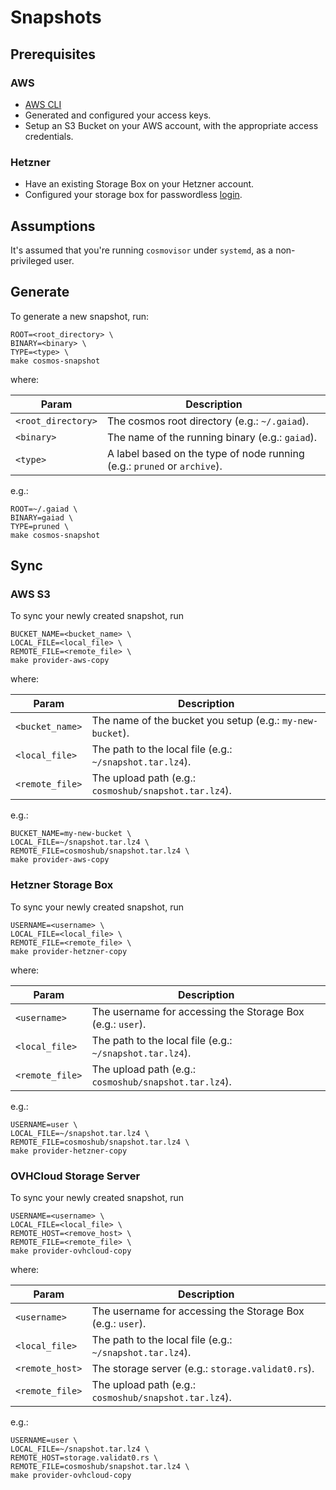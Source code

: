 # Snapshots

## Prerequisites

### AWS

* [AWS CLI](https://aws.amazon.com/cli/)
* Generated and configured your access keys.
* Setup an S3 Bucket on your AWS account, with the appropriate access credentials.

### Hetzner

* Have an existing Storage Box on your Hetzner account.
* Configured your storage box for passwordless [login](https://docs.hetzner.com/robot/storage-box/access/access-ssh-rsync-borg/).

## Assumptions

It's assumed that you're running `cosmovisor` under `systemd`, as a non-privileged user.

## Generate

To generate a new snapshot, run:

```console
ROOT=<root_directory> \
BINARY=<binary> \
TYPE=<type> \
make cosmos-snapshot
```

where:

|Param|Description|
|-----|-----------|
|`<root_directory>`|The cosmos root directory (e.g.: `~/.gaiad`).|
|`<binary>`|The name of the running binary (e.g.: `gaiad`).|
|`<type>`|A label based on the type of node running (e.g.: `pruned` or `archive`).|

e.g.:

```console
ROOT=~/.gaiad \
BINARY=gaiad \
TYPE=pruned \
make cosmos-snapshot
```

## Sync

### AWS S3

To sync your newly created snapshot, run

```console
BUCKET_NAME=<bucket_name> \
LOCAL_FILE=<local_file> \
REMOTE_FILE=<remote_file> \
make provider-aws-copy
```

where:

|Param|Description|
|-----|-----------|
|`<bucket_name>`|The name of the bucket you setup (e.g.: `my-new-bucket`).|
|`<local_file>`|The path to the local file (e.g.: `~/snapshot.tar.lz4`).|
|`<remote_file>`|The upload path (e.g.: `cosmoshub/snapshot.tar.lz4`).|

e.g.:

```console
BUCKET_NAME=my-new-bucket \
LOCAL_FILE=~/snapshot.tar.lz4 \
REMOTE_FILE=cosmoshub/snapshot.tar.lz4 \
make provider-aws-copy
```

### Hetzner Storage Box

To sync your newly created snapshot, run

```console
USERNAME=<username> \
LOCAL_FILE=<local_file> \
REMOTE_FILE=<remote_file> \
make provider-hetzner-copy
```

where:

|Param|Description|
|-----|-----------|
|`<username>`|The username for accessing the Storage Box (e.g.: `user`).|
|`<local_file>`|The path to the local file (e.g.: `~/snapshot.tar.lz4`).|
|`<remote_file>`|The upload path (e.g.: `cosmoshub/snapshot.tar.lz4`).|

e.g.:

```console
USERNAME=user \
LOCAL_FILE=~/snapshot.tar.lz4 \
REMOTE_FILE=cosmoshub/snapshot.tar.lz4 \
make provider-hetzner-copy
```

### OVHCloud Storage Server

To sync your newly created snapshot, run

```console
USERNAME=<username> \
LOCAL_FILE=<local_file> \
REMOTE_HOST=<remove_host> \
REMOTE_FILE=<remote_file> \
make provider-ovhcloud-copy
```

where:

|Param| Description                                                |
|-----|------------------------------------------------------------|
|`<username>`| The username for accessing the Storage Box (e.g.: `user`). |
|`<local_file>`| The path to the local file (e.g.: `~/snapshot.tar.lz4`).   |
|`<remote_host>`| The storage server (e.g.: `storage.validat0.rs`).          |
|`<remote_file>`| The upload path (e.g.: `cosmoshub/snapshot.tar.lz4`).      |

e.g.:

```console
USERNAME=user \
LOCAL_FILE=~/snapshot.tar.lz4 \
REMOTE_HOST=storage.validat0.rs \
REMOTE_FILE=cosmoshub/snapshot.tar.lz4 \
make provider-ovhcloud-copy
```
